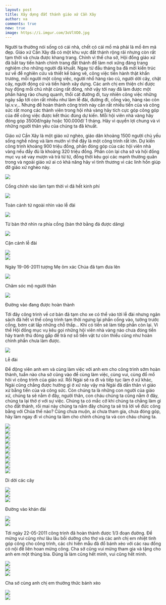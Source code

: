 ```yaml
---
layout: post
title: Xây dựng đất thánh giáo xứ Cần Xây
author: va
comments: true
new: true
image: https://i.imgur.com/3oVlVO0.jpg
---
```


Người ta thường nói sống có cái nhà, chết có cái mồ mà phải là mồ êm mả đẹp. Giáo xứ Cần Xây đã có một khu vực đất thánh rộng rãi nhưng còn rất tạm thời và chưa được khang trang. Chính vì thế cha sở, Hội đồng giáo xứ đã bắt tay tiến hành chỉnh trang đất thánh để làm nơi xứng đáng trang nghiêm cho những người đã khuất. Ngay từ đầu tháng ba đã mời kiến trúc sư về để nghiên cứu và thiết kế bảng vẽ, công việc tiến hành thật khẩn trương, mỗi người một công việc, người nhổ hàng rào cũ, người dời cây, chặt cây, người đóng cừ và tiến hành xây dựng. Các anh chị em thiện chí được huy động mỗi chủ nhật cũng rất đông, nhờ vậy tới nay đã làm được một phần hàng rào chung quanh, thổi cát đường đi, tuy nhiên công việc những ngày sắp tới còn rất nhiều như làm lễ đài, đường đi, cổng vào, hàng rào còn lại.v.v… Nhưng để hoàn thành công trình này cần rất nhiều tiền của và công sức rất mong các thành viên trong hội nhà vàng hãy tích cực góp công góp của để công việc được kết thúc đúng dự kiến. Mỗi hội viên nhà vàng hãy đóng góp 3500đ/ngày hoặc 100.000đ/ 1 tháng. Hãy vì quyền lợi chung và vì những người thân yêu của chúng ta đã khuất.

Giáo xứ Cần Xây là một giáo xứ nghèo, giáo dân khoảng 1500 người chủ yếu sống nghề nông và làm mướn vì thế đây là một công trình rất lớn. Dự kiến công trình khoảng 900 triệu đồng, phần đóng góp của các hội viên nhà vàng nếu đầy đủ là khoảng 320 triệu đồng. Phần còn lại cha sở và hội đồng mục vụ sẽ vay mượn và trả từ từ, đồng thời kêu gọi các mạnh thường quân trong và ngoài giáo xứ ai có khả năng hãy vì tình thương vì các linh hồn giúp đỡ giáo xứ nghèo này.

<div class="center">
    <img src="https://i.imgur.com/KwQ4eRV.jpg"/>
    <p>Cổng chính vào làm tạm thời vì đã hết kinh phí</p>
</div>

<div class="center">
    <img src="https://i.imgur.com/uGUNdwp.jpg"/>
    <p>Toàn cảnh từ ngoài nhìn vào lễ đài</p>
</div>

<div class="center">
    <img src="https://i.imgur.com/SuYD9Fh.jpg"/>
    <p>Từ bàn thờ nhìn ra phía cổng (bàn thờ bằng đá được dâng)</p>
</div>

<div class="center">
    <img src="https://i.imgur.com/M86vnct.jpg"/>
    <p>Cận cảnh lễ đài</p>
</div>

<div class="center">
    <img src="https://i.imgur.com/fY6aoar.jpg"/>
</div>

<div class="center">
    <img src="https://i.imgur.com/f05lm3g.jpg"/>
    <p>Ngày 19-06-2011 tượng Mẹ ôm xác Chúa đã tạm đưa lên</p>
</div>

<div class="center">
    <img src="https://i.imgur.com/AJpcI8W.jpg"/>
    <p>Chăm sóc mộ người thân</p>
</div>

<div class="center">
    <img src="https://i.imgur.com/zxhoOJ4.jpg"/>
    <p>Đường vào đang được hoàn thành</p>
</div>

Tới đây công trình về cơ bản đã tạm cho xe có thể vào tời lễ đài nhưng ngân sách đã hết vì thế công trình tạm thời ngưng lại phần cổng vào, tường trước cổng, bơm cát lấp những chỗ thấp... Khi có tiền sẽ làm tiếp phần còn lại. Vì thế Hội đồng mục vụ kêu gọi những hội viên nhà vàng nào chưa đóng tiền hãy tranh thủ đóng gấp để trả nợ số tiền vật tư còn thiếu cũng như hoàn chỉnh phần chưa làm được.

<div class="center">
    <img src="https://i.imgur.com/J973gXZ.jpg"/>
    <p>Lễ đài</p>
</div>

Để động viên anh em và cùng làm việc với anh em cho công trình sớm hoàn thành, tuần nào cha sở cũng vào để cùng làm việc, cùng vui, cùng đổ mồ hôi vì công trình của giáo xứ. Rồi Ngài sẽ ra đi và tiếp tục làm ở xứ khác, Ngài cũng chẳng được hưởng gì ở xứ này vậy mà Ngài đã dấn thân vì giáo xứ bằng tiền của và công sức. Còn chúng ta là những con người của giáo xứ, chúng ta sẽ nằm ở đây, người thân, con cháu chúng ta cũng nằm ở đây, chúng ta lại thờ ơ với sự việc. Chúng ta có mắc cỡ khi chúng ta chẳng làm gì cho đất thánh, rồi mai này chúng ta nằm đây chúng ta sẽ trả lời về đức công bằng với Chúa thế nào? Cũng chưa muộn, ai chưa tham gia, chưa đóng góp, hãy làm ngay đi vì chúng ta làm cho chính chúng ta và con cháu chúng ta.

<div class="center">
    <img src="https://i.imgur.com/BXyygYM.jpg"/>
</div>

<div class="center">
    <img src="https://i.imgur.com/qA235Cj.jpg"/>
</div>

<div class="center">
    <img src="https://i.imgur.com/iBkIyj0.jpg"/>
</div>

<div class="center">
    <img src="https://i.imgur.com/w8qcYsV.jpg"/>
</div>

<div class="center">
    <img src="https://i.imgur.com/Nr9OZKH.jpg"/>
</div>

<div class="center">
    <img src="https://i.imgur.com/SfEu7if.jpg"/>
</div>

<div class="center">
    <img src="https://i.imgur.com/JIPdRVe.jpg"/>
</div>

<div class="center">
    <img src="https://i.imgur.com/efmGMov.jpg"/>
</div>

<div class="center">
    <img src="https://i.imgur.com/gPxIG7L.jpg"/>
</div>

<div class="center">
    <img src="https://i.imgur.com/LsHTDUw.jpg"/>
    <p>Di dời các cây</p>
</div>

<div class="center">
    <img src="https://i.imgur.com/GjgDT2x.jpg"/>
</div>

<div class="center">
    <img src="https://i.imgur.com/hRwDerB.jpg"/>
</div>

<div class="center">
    <img src="https://i.imgur.com/Mnwad7n.jpg"/>
    <p>Đường vào khán đài</p>
</div>

<div class="center">
    <img src="https://i.imgur.com/uIs7sI8.jpg"/>
</div>

<div class="center">
    <img src="https://i.imgur.com/Q2j0kgS.jpg"/>
</div>

Tới ngày 22-05-2011 công trình đã hoàn thành được 1/3 đoạn đường. Để mừng vui cũng như lâu lâu bồi dưỡng cho thợ và các anh chị em nhiệt tình góp công cho công trình, các chi hiền mẫu đã đổ bánh xèo với các rau đồng cỏ nội để liên hoan mừng công. Cha sở cũng vui mừng tham gia và tặng cho anh em một thùng bia. Đúng là làm cũng hết mình, vui cũng hết mình.

<div class="center">
    <img src="https://i.imgur.com/Y3OMWzk.jpg"/>
</div>

<div class="center">
    <img src="https://i.imgur.com/pOzsqDD.jpg"/>
</div>

<div class="center">
    <img src="https://i.imgur.com/YORBaFL.jpg"/>
    <p>Cha sở cùng anh chị em thưởng thức bánh xèo</p>
</div>

<div class="center">
    <img src="https://i.imgur.com/dhtrTY5.jpg"/>
</div>

<div class="center">
    <img src="https://i.imgur.com/rIgrZVB.jpg"/>
</div>
